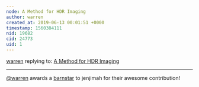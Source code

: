 ```yaml
---
node: A Method for HDR Imaging
author: warren
created_at: 2019-06-13 00:01:51 +0000
timestamp: 1560384111
nid: 19682
cid: 24773
uid: 1
---
```




[warren](../profile/warren) replying to: [A Method for HDR Imaging](../notes/jenjimah/06-12-2019/a-method-for-hdr-imaging)

----
[@warren](/profile/warren) awards a <a href="//publiclab.org/wiki/barnstars">barnstar</a> to jenjimah for their awesome contribution!